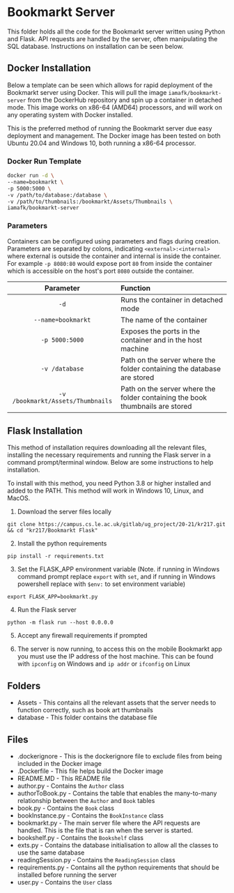 # Bookmarkt Server
This folder holds all the code for the Bookmarkt server written using Python and Flask. API requests are handled by the server, often manipulating the SQL database. Instructions on installation can be seen below.

## Docker Installation

Below a template can be seen which allows for rapid deployment of the Bookmarkt server using Docker. This will pull the image `iamafk/bookmarkt-server` from the DockerHub repository and spin up a container in detached mode. This image works on x86-64 (AMD64) processors, and will work on any operating system with Docker installed. 

This is the preferred method of running the Bookmarkt server due easy deployment and management. The Docker image has been tested on both Ubuntu 20.04 and Windows 10, both running a x86-64 processor.

### Docker Run Template
```bash
docker run -d \
--name=bookmarkt \
-p 5000:5000 \
-v /path/to/database:/database \
-v /path/to/thumbnails:/bookmarkt/Assets/Thumbnails \
iamafk/bookmarkt-server
```

### Parameters

Containers can be configured using parameters and flags during creation. Parameters are separated by colons, indicating `<external>:<internal>` where external is outside the container and internal is inside the container. For example `-p 8080:80` would expose port `80` from inside the container which is accessible on the host's port `8080` outside the container.

| Parameter        | Function        |
| :-------------: |:-------------|
| `-d`      | Runs the container in detached mode |
| `--name=bookmarkt`      | The name of the container      |
| `-p 5000:5000` | Exposes the ports in the container and in the host machine      |
| `-v /database` | Path on the server where the folder containing the database are stored      |
| `-v /bookmarkt/Assets/Thumbnails` | Path on the server where the folder containing the book thumbnails are stored      |

## Flask Installation

This method of installation requires downloading all the relevant files, installing the necessary requirements and running the Flask server in a command prompt/terminal window. Below are some instructions to help installation.

To install with this method, you need Python 3.8 or higher installed and added to the PATH. This method will work in Windows 10, Linux, and MacOS.

1. Download the server files locally

`git clone https://campus.cs.le.ac.uk/gitlab/ug_project/20-21/kr217.git && cd "kr217/Bookmarkt Flask"`

2. Install the python requirements

`pip install -r requirements.txt`

3. Set the FLASK_APP environment variable (Note. if running in Windows command prompt replace `export` with `set`, and if running in Windows powershell replace with `$env:` to set environment variable)

`export FLASK_APP=bookmarkt.py`

4. Run the Flask server 

`python -m flask run --host 0.0.0.0`

5. Accept any firewall requirements if prompted


6. The server is now running, to access this on the mobile Bookmarkt app you must use the IP address of the host machine. This can be found with `ipconfig` on Windows and `ip addr` or `ifconfig` on Linux

## Folders

- Assets - This contains all the relevant assets that the server needs to function correctly, such as book art thumbnails
- database - This folder contains the database file 

## Files

- .dockerignore - This is the dockerignore file to exclude files from being included in the Docker image
- .Dockerfile - This file helps build the Docker image
- README.MD - This README file
- author.py - Contains the `Author` class
- authorToBook.py - Contains the table that enables the many-to-many relationship between the `Author` and `Book` tables
- book.py - Contains the `Book` class
- bookInstance.py - Contains the `BookInstance` class
- bookmarkt.py - The main server file where the API requests are handled. This is the file that is ran when the server is started.
- bookshelf.py - Contains the `Bookshelf` class
- exts.py - Contains the database initialisation to allow all the classes to use the same database
- readingSession.py - Contains the `ReadingSession` class
- requirements.py - Contains all the python requirements that should be installed before running the server
- user.py - Contains the `User` class
